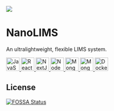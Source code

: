 <a href="https://app.fossa.com/projects/git%2Bgithub.com%2Fbwbioinfo%2Fnanolims?ref=badge_shield" alt="FOSSA Status"><img src="https://app.fossa.com/api/projects/git%2Bgithub.com%2Fbwbioinfo%2Fnanolims.svg?type=shield"/></a>

# NanoLIMS
An ultralightweight, flexible LIMS system.

<p align="left">
    <a href="https://developer.mozilla.org/en-US/docs/Web/JavaScript" target="_blank" rel="noreferrer">
    <img src="https://raw.githubusercontent.com/danielcranney/readme-generator/main/public/icons/skills/javascript-colored.svg" width="36" height="36" alt="JavaScript" />
    </a>
    <a href="https://reactjs.org/" target="_blank" rel="noreferrer">
        <img src="https://raw.githubusercontent.com/danielcranney/readme-generator/main/public/icons/skills/react-colored.svg" width="36" height="36" alt="React" />
    </a>
    <a href="https://nextjs.org/docs" target="_blank" rel="noreferrer">
        <img src="https://raw.githubusercontent.com/danielcranney/readme-generator/main/public/icons/skills/nextjs-colored.svg" width="36" height="36" alt="NextJs" />
    </a>
    <a href="https://nodejs.org/en/" target="_blank" rel="noreferrer">
        <img src="https://raw.githubusercontent.com/danielcranney/readme-generator/main/public/icons/skills/nodejs-colored.svg" width="36" height="36" alt="NodeJS" />
    </a>
    <a href="https://www.mongodb.com/" target="_blank" rel="noreferrer">
        <img src="https://raw.githubusercontent.com/danielcranney/readme-generator/main/public/icons/skills/mongodb-colored.svg" width="36" height="36" alt="MongoDB" />
    </a>
    <a href="https://www.mongoosejs.com/" target="_blank" rel="noreferrer">
        <img src="https://mongoosejs.com/docs/images/mongoose5_62x30_transparent.png" width="36" height="36" alt="Mongoose" />
    </a>
    <a href="https://www.docker.com/" target="_blank" rel="noreferrer">
        <img src="https://raw.githubusercontent.com/danielcranney/readme-generator/main/public/icons/skills/docker-colored.svg" width="36" height="36" alt="Docker" />
    </a>
</p>



## License
[![FOSSA Status](https://app.fossa.com/api/projects/git%2Bgithub.com%2Fbwbioinfo%2Fnanolims.svg?type=large)](https://app.fossa.com/projects/git%2Bgithub.com%2Fbwbioinfo%2Fnanolims?ref=badge_large)
